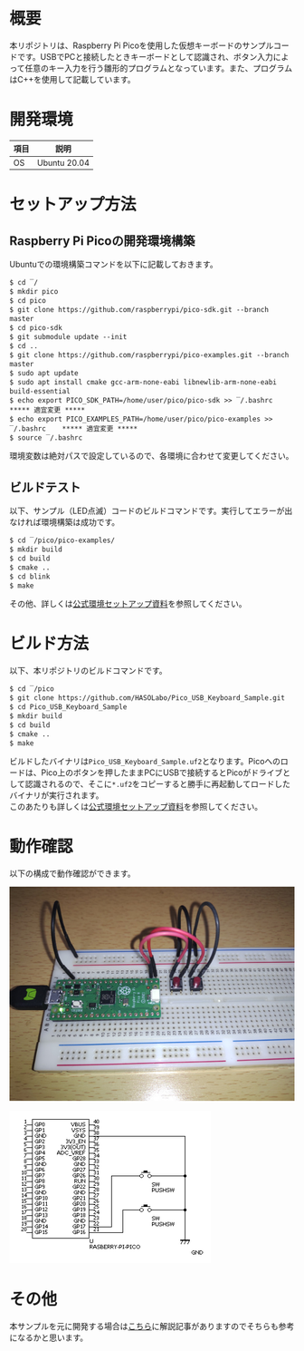 # 概要

本リポジトリは、Raspberry Pi Picoを使用した仮想キーボードのサンプルコードです。USBでPCと接続したときキーボードとして認識され、ボタン入力によって任意のキー入力を行う雛形的プログラムとなっています。また、プログラムはC++を使用して記載しています。

# 開発環境

| 項目 | 説明 |
| ---- | ---- |
| OS | Ubuntu 20.04 |

# セットアップ方法

## Raspberry Pi Picoの開発環境構築

Ubuntuでの環境構築コマンドを以下に記載しておきます。

```
$ cd ‾/
$ mkdir pico
$ cd pico
$ git clone https://github.com/raspberrypi/pico-sdk.git --branch master
$ cd pico-sdk
$ git submodule update --init
$ cd ..
$ git clone https://github.com/raspberrypi/pico-examples.git --branch master
$ sudo apt update
$ sudo apt install cmake gcc-arm-none-eabi libnewlib-arm-none-eabi build-essential
$ echo export PICO_SDK_PATH=/home/user/pico/pico-sdk >> ‾/.bashrc              ***** 適宜変更 *****
$ echo export PICO_EXAMPLES_PATH=/home/user/pico/pico-examples >> ‾/.bashrc    ***** 適宜変更 *****
$ source ‾/.bashrc
```
環境変数は絶対パスで設定しているので、各環境に合わせて変更してください。

## ビルドテスト

以下、サンプル（LED点滅）コードのビルドコマンドです。実行してエラーが出なければ環境構築は成功です。

```
$ cd ‾/pico/pico-examples/
$ mkdir build
$ cd build
$ cmake ..
$ cd blink
$ make
```

その他、詳しくは[公式環境セットアップ資料](https://datasheets.raspberrypi.com/pico/getting-started-with-pico-JP.pdf)を参照してください。

# ビルド方法

以下、本リポジトリのビルドコマンドです。

```
$ cd ‾/pico
$ git clone https://github.com/HASOLabo/Pico_USB_Keyboard_Sample.git
$ cd Pico_USB_Keyboard_Sample
$ mkdir build
$ cd build
$ cmake ..
$ make
```

ビルドしたバイナリは`Pico_USB_Keyboard_Sample.uf2`となります。Picoへのロードは、Pico上のボタンを押したままPCにUSBで接続するとPicoがドライブとして認識されるので、そこに`*.uf2`をコピーすると勝手に再起動してロードしたバイナリが実行されます。  
このあたりも詳しくは[公式環境セットアップ資料](https://datasheets.raspberrypi.com/pico/getting-started-with-pico-JP.pdf)を参照してください。

# 動作確認

以下の構成で動作確認ができます。

![ブレッドボード実装例](doc/images/breadboard.jpg)

![等価回路](doc/images/circuit.png)

# その他

本サンプルを元に開発する場合は[こちら](https://hardwareandsoonlab.blogspot.com/2024/03/pcraspberry-pi-pico.html)に解説記事がありますのでそちらも参考になるかと思います。

